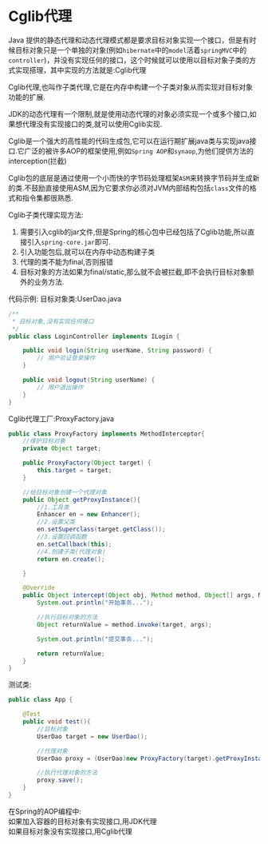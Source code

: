 # Cglib代理

Java 提供的静态代理和动态代理模式都是要求目标对象实现一个接口，但是有时候目标对象只是一个单独的对象(例如`hibernate`中的`model`活着`springMVC`中的`controller`)，并没有实现任何的接口，这个时候就可以使用以目标对象子类的方式实现搭理，其中实现的方法就是:Cglib代理

Cglib代理,也叫作子类代理,它是在内存中构建一个子类对象从而实现对目标对象功能的扩展.

JDK的动态代理有一个限制,就是使用动态代理的对象必须实现一个或多个接口,如果想代理没有实现接口的类,就可以使用Cglib实现.

Cglib是一个强大的高性能的代码生成包,它可以在运行期扩展java类与实现java接口.它广泛的被许多AOP的框架使用,例如`Spring AOP`和`synaop`,为他们提供方法的interception(拦截)

Cglib包的底层是通过使用一个小而快的字节码处理框架`ASM`来转换字节码并生成新的类.不鼓励直接使用ASM,因为它要求你必须对JVM内部结构包括`class`文件的格式和指令集都很熟悉.

Cglib子类代理实现方法:
1. 需要引入cglib的jar文件,但是Spring的核心包中已经包括了Cglib功能,所以直接引入`spring-core.jar`即可.
2. 引入功能包后,就可以在内存中动态构建子类
3. 代理的类不能为final,否则报错
4. 目标对象的方法如果为final/static,那么就不会被拦截,即不会执行目标对象额外的业务方法.

代码示例:
目标对象类:UserDao.java
``` java
/**
 * 目标对象,没有实现任何接口
 */
public class LoginController implements ILogin {

    public void login(String userName, String password) {
        // 用户验证登录操作
    }

    public void logout(String userName) {
        // 用户退出操作
    }
}
```
Cglib代理工厂:ProxyFactory.java

``` java
public class ProxyFactory implements MethodInterceptor{
    //维护目标对象
    private Object target;

    public ProxyFactory(Object target) {
        this.target = target;
    }

    //给目标对象创建一个代理对象
    public Object getProxyInstance(){
        //1.工具类
        Enhancer en = new Enhancer();
        //2.设置父类
        en.setSuperclass(target.getClass());
        //3.设置回调函数
        en.setCallback(this);
        //4.创建子类(代理对象)
        return en.create();

    }

    @Override
    public Object intercept(Object obj, Method method, Object[] args, MethodProxy proxy) throws Throwable {
        System.out.println("开始事务...");

        //执行目标对象的方法
        Object returnValue = method.invoke(target, args);

        System.out.println("提交事务...");

        return returnValue;
    }
}
```
测试类:
``` java
public class App {

    @Test
    public void test(){
        //目标对象
        UserDao target = new UserDao();

        //代理对象
        UserDao proxy = (UserDao)new ProxyFactory(target).getProxyInstance();

        //执行代理对象的方法
        proxy.save();
    }
}
```
在Spring的AOP编程中:<br>
如果加入容器的目标对象有实现接口,用JDK代理<br>
如果目标对象没有实现接口,用Cglib代理


